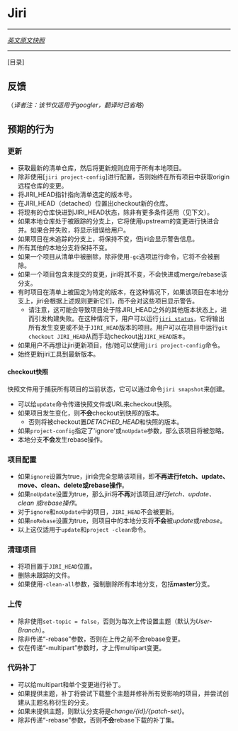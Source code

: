 # Jiri
---

[*英文原文快照*](https://github.com/fuchsia-mirror/jiri/blob/6ddcc1e3e9d9c4aba2eb0446b5b1345924c823af/behaviour.md)

---
[目录]

## 反馈
（*译者注：该节仅适用于googler，翻译时已省略*）

<!---
## Intended Behavior
--->
## 预期的行为

<!---
### update {#intended-jiri-update}
--->
### 更新

<!---
* Gets latest manifest repository first, then applied below update rules to all local projects.
* Always fetches origin in all the repos except when configured using [`jiri project-config`](#intended-project-config).
* Point the tree name JIRI_HEAD to the manifest selected revision.
* Checkout new repositories at JIRI_HEAD (detached).
* Fast-forward existing repositories to JIRI_HEAD unless further conditions apply (see below).
* If local repo is on a tracked branch, it will fast forward merge to upstream changes. If merge fails, user would be shown a error.
* If project is on un-tracked branch it would be left alone and jiri will show warning.
* It will leave all other local branches as it is.
* If a project is deleted from manifest it  won't be deleted unless command is run with `-gc` flag.
* If a project contains uncommitted changes, jiri will leave it alone and will not fast-forward or merge/rebase the branches.
* Sometimes projects are pinned to particular revision in manifest, in that case if local project is on a local branch, jiri will update them according to above rules and will not throw warnings about those projects.
    * Please note that this can leave projects on revisions other than `JIRI_HEAD` which can cause build failures. In that case user can run [`jiri status`](/howdoi.md#use-jiri-status) which will output all the projects which have changes and/or are not on `JIRI_HEAD`. User can manually checkout `JIRI_HEAD` by running `git checkout JIRI_HEAD` from inside the project.
* If user doesn't want jiri to update a project, he/she can use `jiri project-config`.
* Always updates your jiri tool to latest.
--->
* 获取最新的清单仓库，然后将更新规则应用于所有本地项目。
* 除非使用[`jiri project-config`]进行配置，否则始终在所有项目中获取origin远程仓库的变更。
* 将JIRI_HEAD指针指向清单选定的版本号。
* 在JIRI_HEAD（detached）位置出checkout新的仓库。
* 将现有的仓库快进到JIRI_HEAD状态，除非有更多条件适用（见下文）。
* 如果本地仓库处于被跟踪的分支上，它将使用upstream的变更进行快进合并。如果合并失败，将显示错误给用户。
* 如果项目在未追踪的分支上，将保持不变，但jiri会显示警告信息。
* 所有其他的本地分支将保持不变。
* 如果一个项目从清单中被删除，除非使用`-gc`选项运行命令，它将不会被删除。
* 如果一个项目包含未提交的变更，jiri将其不变，不会快进或merge/rebase该分支。
* 有时项目在清单上被固定为特定的版本，在这种情况下，如果该项目在本地分支上，jiri会根据上述规则更新它们，而不会对这些项目显示警告。
  * 请注意，这可能会导致项目处于除JIRI_HEAD之外的其他版本状态上，进而引发构建失败。在这种情况下，用户可以运行[`jiri status`](/jiri/howdoi.md#检查我的所有项目是否处于jiri_head状态)，它将输出所有发生变更或不处于`JIRI_HEAD`版本的项目。用户可以在项目中运行`git checkout JIRI_HEAD`从而手动checkout出`JIRI_HEAD版本`。
* 如果用户不再想让jiri更新项目，他/她可以使用`jiri project-config`命令。
* 始终更新jiri工具到最新版本。

<!---
#### checkout snapshot {#intended-checkout-snapshot}
Snaphot file captures current state of all the projects. It can be created using command `jiri snapshot`.
--->
#### checkout快照

快照文件用于捕获所有项目的当前状态，它可以通过命令`jiri snapshot`来创建。

<!---
* Snapshot file or a url can be passed to `update` command to checkout snapshot.
* If project has changes, it would **not** be checked-out to snapshot version.
	* else it would be checked out to *DETACHED_HEAD* and snapshot version.
* If `project-config` specifies `ignore` or `noUpdate`, it would be ignored.
* Local branches would **not** be rebased.
--->
* 可以给`update`命令传递快照文件或URL来checkout快照。
* 如果项目发生变化，则**不会**checkout到快照的版本。
    * 否则将被checkout置*DETACHED_HEAD*和快照的版本。
* 如果`project-config`指定了'ignore'或`noUpdate`参数，那么该项目将被忽略。
* 本地分支**不会**发生rebase操作。

<!---
### project-config {#intended-project-config}
--->
### 项目配置
<!---
* If `ignore` is true, jiri will completely ignore this project, ie **no** *fetch*, *update*, *move*, *clean*, *delete* or *rebase*.
* If `noUpdate` is true, jiri will  **not** *fetch*, *update*, *clean* or *rebase* the project.
* For both `ignore` and `noUpdate`, `JIRI_HEAD` is **not** updated for the project.
* If `noRebase` is true, local branches in project **won't be** *updated* or *rebased*.
* This only works with `update` and `project -clean` commands.
--->
* 如果`ignore`设置为true，jiri会完全忽略该项目，即**不再进行fetch、update、move、clean、delete或rebase操作**。
* 如果`noUpdate`设置为true，那么jiri将**不再**对该项目*进行fetch、update、clean 或rebase操作*。
* 对于`ignore`和`noUpdate`中的项目，`JIRI_HEAD`不会被更新。
* 如果`noRebase`设置为true，则项目中的本地分支将**不会**被*update*或*rebase*。
* 以上这仅适用于`update`和`project -clean`命令。

<!---
### project -clean {#intended-project-clean}
--->
### 清理项目

<!---
* Puts projects on `JIRI_HEAD`.
* Removes un-tracked files.
* if `-clean-all` flag is used, force deletes all the local branches, even **master**.
--->
* 将项目置于`JIRI_HEAD`位置。
* 删除未跟踪的文件。
* 如果使用`-clean-all`参数，强制删除所有本地分支，包括**master**分支。

<!---
### upload {#intended-project-upload}
--->
### 上传

<!---
* Sets topic (default *User-Branch*) for each upload unless `set-topic=false` is used.
* Doesn't rebase the changes before uploading unless `-rebase` is passed.
* Uploads multipart change only when `-multipart` is passed.
--->
* 除非使用`set-topic = false`，否则为每次上传设置主题（默认为*User-Branch*）。
* 除非传递“-rebase”参数，否则在上传之前不会rebase变更。
* 仅在传递“-multipart”参数时，才上传multipart变更。

<!---
### patch {#intended-patch}
--->
### 代码补丁

<!---
* Can patch multipart and single changes.
* If topic is provided patch will try to download whole topic and patch all the affected projects, and will try to create branch derived from topic name.
* If topic is not provided default branch would be *change/{id}/{patch-set}*.
* It will **not** rebase downloaded patch-set unless `-rebase` flag is provided.
--->
* 可以给multipart和单个变更进行补丁。
* 如果提供主题，补丁将尝试下载整个主题并修补所有受影响的项目，并尝试创建从主题名称衍生的分支。
* 如果未提供主题，则默认分支将是*change/{id}/{patch-set}*。
* 除非传递“-rebase”参数，否则**不会**rebase下载的补丁集。
